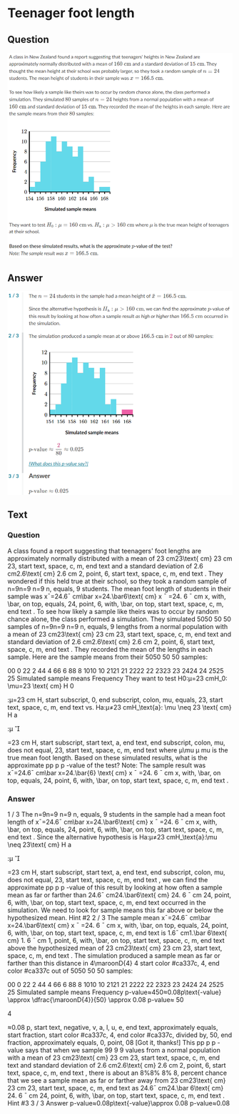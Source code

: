 # Teenager foot length

## Question
![Q](images/ex3_q.png)
## Answer
![A](images/ex3_a.png)

## Text
### Question
A class found a report suggesting that teenagers' foot lengths are approximately normally distributed with a mean of 
23 cm23\text{ cm}
23 cm
23, start text, space, c, m, end text
 and a standard deviation of 
2.6 cm2.6\text{ cm}
2.6 cm
2, point, 6, start text, space, c, m, end text
. They wondered if this held true at their school, so they took a random sample of 
n=9n=9
n=9
n, equals, 9
 students. The mean foot length of students in their sample was 
xˉ=24.6ˉ cm\bar x=24.\bar6\text{ cm}
x
ˉ
=24.
6
ˉ
 cm
x, with, \bar, on top, equals, 24, point, 6, with, \bar, on top, start text, space, c, m, end text
.
To see how likely a sample like theirs was to occur by random chance alone, the class performed a simulation. They simulated 
5050
50
50
 samples of 
n=9n=9
n=9
n, equals, 9
 lengths from a normal population with a mean of 
23 cm23\text{ cm}
23 cm
23, start text, space, c, m, end text
 and standard deviation of 
2.6 cm2.6\text{ cm}
2.6 cm
2, point, 6, start text, space, c, m, end text
. They recorded the mean of the lengths in each sample. Here are the sample means from their 
5050
50
50
 samples:



00
0
22
2
44
4
66
6
88
8
1010
10
2121
21
2222
22
2323
23
2424
24
2525
25
Simulated sample means
Frequency
They want to test 
H0:μ=23 cmH_0: \mu=23 \text{ cm}
H
0
​

:μ=23 cm
H, start subscript, 0, end subscript, colon, mu, equals, 23, start text, space, c, m, end text
 vs. 
Ha:μ≠23 cmH_\text{a}: \mu \neq 23 \text{ cm}
H
a
​

:μ

​

=23 cm
H, start subscript, start text, a, end text, end subscript, colon, mu, does not equal, 23, start text, space, c, m, end text
 where 
μ\mu
μ
mu
 is the true mean foot length.
Based on these simulated results, what is the approximate 
pp
p
p
-value of the test?
Note: The sample result was 
xˉ=24.6ˉ cm\bar x=24.\bar{6} \text{ cm}
x
ˉ
=24.
6
ˉ
 cm
x, with, \bar, on top, equals, 24, point, 6, with, \bar, on top, start text, space, c, m, end text
.

### Answer
1 / 3
The 
n=9n=9
n=9
n, equals, 9
 students in the sample had a mean foot length of 
xˉ=24.6ˉ cm\bar x=24.\bar6\text{ cm}
x
ˉ
=24.
6
ˉ
 cm
x, with, \bar, on top, equals, 24, point, 6, with, \bar, on top, start text, space, c, m, end text
.
Since the alternative hypothesis is 
Ha:μ≠23 cmH_\text{a}:\mu \neq 23\text{ cm}
H
a
​

:μ

​

=23 cm
H, start subscript, start text, a, end text, end subscript, colon, mu, does not equal, 23, start text, space, c, m, end text
, we can find the approximate 
pp
p
p
-value of this result by looking at how often a sample mean as far or farther than 
24.6ˉ cm24.\bar6\text{ cm}
24.
6
ˉ
 cm
24, point, 6, with, \bar, on top, start text, space, c, m, end text
 occurred in the simulation. We need to look for sample means this far above or below the hypothesized mean.
Hint #2
2 / 3
The sample mean 
xˉ=24.6ˉ cm\bar x=24.\bar6\text{ cm}
x
ˉ
=24.
6
ˉ
 cm
x, with, \bar, on top, equals, 24, point, 6, with, \bar, on top, start text, space, c, m, end text
 is 
1.6ˉ cm1.\bar 6\text{ cm}
1.
6
ˉ
 cm
1, point, 6, with, \bar, on top, start text, space, c, m, end text
 above the hypothesized mean of 
23 cm23\text{ cm}
23 cm
23, start text, space, c, m, end text
. The simulation produced a sample mean as far or farther than this distance in 
4\maroonD{4}
4
start color #ca337c, 4, end color #ca337c
 out of 
5050
50
50
 samples:



00
0
22
2
44
4
66
6
88
8
1010
10
2121
21
2222
22
2323
23
2424
24
2525
25
Simulated sample means
Frequency
p-value≈450≈0.08p\text{-value} \approx \dfrac{\maroonD{4}}{50} \approx 0.08
p-value≈
50

4
​

≈0.08
p, start text, negative, v, a, l, u, e, end text, approximately equals, start fraction, start color #ca337c, 4, end color #ca337c, divided by, 50, end fraction, approximately equals, 0, point, 08
[Got it, thanks!]
This 
pp
p
p
-value says that when we sample 
99
9
9
 values from a normal population with a mean of 
23 cm23\text{ cm}
23 cm
23, start text, space, c, m, end text
 and standard deviation of 
2.6 cm2.6\text{ cm}
2.6 cm
2, point, 6, start text, space, c, m, end text
, there is about an 
8%8\%
8%
8, percent
 chance that we see a sample mean as far or farther away from 
23 cm23\text{ cm}
23 cm
23, start text, space, c, m, end text
 as 
24.6ˉ cm24.\bar 6\text{ cm}
24.
6
ˉ
 cm
24, point, 6, with, \bar, on top, start text, space, c, m, end text
.
Hint #3
3 / 3
Answer
p-value≈0.08p\text{-value}\approx 0.08
p-value≈0.08

